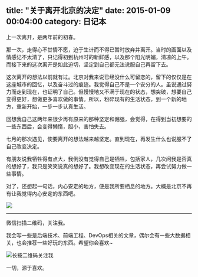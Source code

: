 title: "关于离开北京的决定"
date: 2015-01-09 00:04:00
category: 日记本
---
上一次离开，是两年前的初春。

那一次，走得心不甘情不愿，迫于生计而不得已暂时放弃并离开。当时的画面以及情感记不太清了，只记得初到杭州时的新鲜感，以及那个阳光明媚，清凉的上午。而接下来的这次离开是如此迫切，坚定到自己都无法说服自己再留下去。

这次离开的想法以前就有过。北京对我来说已经没什么可留恋的，留下的仅仅是在这座城市的回忆，以及奋斗过的痕迹。我觉得自己不是一个安分的人。虽说通过努力而走到现在，也证明了自己。但慢慢地又不满于现在的状态，想突破，想要自己变得更好，想做更多喜欢做的事情。所以，粉碎现有的生活状态，到一个新的地方，重新开始，一步一步认真生活。

回想我自己这两年来很少再有原来的那种坚定和倔强，会觉得，在得到当初想要的一些东西后，会变得懒惰，胆小，害怕失去。

七月的那次遇见，使要离开的想法越来越坚定。直到现在，再发生什么也说服不了自己改变决定。

有朋友说我牺牲得有点大，我倒没有觉得自己是牺牲，包括家人，几次问我是否真的想好了，我只是笑笑说真的想好了。我想改变现在的生活状态，再尝试努力做一些事情。

对了，还想起一句话，内心安定的地方，便是我所要栖息的地方。大概是北京不再有让我觉得内心安定的东西吧。


![](http://upload-images.jianshu.io/upload_images/18113-d3947e111285754c.jpeg)

---

微信扫描二维码，关注我。

我会写一些是后端技术、前端工程、DevOps相关的文章，偶尔会有一些大数据相关，也会推荐一些好玩的东西。希望你会喜欢~

![长按二维码关注我](http://ww4.sinaimg.cn/large/b196a42dgw1f2r0uqcno4j209k09kwef.jpg)

一切，源于喜欢。
